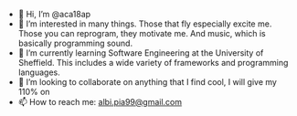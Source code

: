 - 👋 Hi, I’m @aca18ap
- 👀 I’m interested in many things. Those that fly especially excite me. Those you can reprogram, they motivate me. And music, which is basically programming sound.
- 🌱 I’m currently learning Software Engineering at the University of Sheffield. This includes a wide variety of frameworks and programming languages.
- 💞️ I’m looking to collaborate on anything that I find cool, I will give my 110% on
- 📫 How to reach me: albi.pia99@gmail.com

<!---
aca18ap/aca18ap is a ✨ special ✨ repository because its `README.md` (this file) appears on your GitHub profile.
You can click the Preview link to take a look at your changes.
--->
